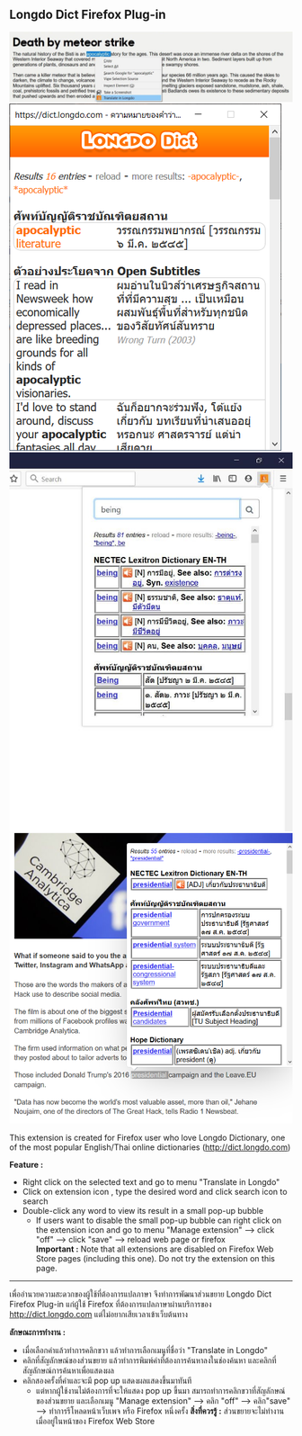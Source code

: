 Longdo Dict Firefox Plug-in
-------------

![](screenshot/Screenshot2.png)
![](screenshot/Screenshot3.png)
![](screenshot/Screenshot4.png)
![](screenshot/Screenshot1.png)

This extension is created for Firefox user who love Longdo Dictionary, one of the most popular English/Thai online dictionaries (http://dict.longdo.com)

**Feature :**

- Right click on the selected text and go to menu "Translate in Longdo"
- Click on extension icon , type the desired  word and click search icon to search
- Double-click any word to view its result in a small pop-up bubble
   - If users want to disable the small pop-up bubble can right click on the extension icon and go to menu "Manage extension"  -->  click "off"  --> click "save" -->  reload web page or firefox  
**Important :** Note that all extensions are disabled on Firefox Web Store pages (including this one). Do not try the extension on this page.


----------
เพื่ออำนวยความสะดวกของผู้ใช้ที่ต้องการแปลภาษา จึงทำการพัฒนาส่วนขยาย Longdo Dict Firefox Plug-in แก่ผู้ใช้ Firefox ที่ต้องการแปลภาษาผ่านบริการของ http://dict.longdo.com แต่ไม่อยากเสียเวลาเข้าเว็บต้นทาง

**ลักษณะการทำงาน :**

- เมื่อเลือกคำแล้วทำการคลิกขวา แล้วทำการเลือกเมนูที่ชื่อว่า "Translate in Longdo"
- คลิกที่สัญลักษณ์ของส่วนขยาย แล้วทำการพิมพ์คำที่ต้องการค้นหาลงในช่องค้นหา และคลิกที่สัญลักษณ์การค้นหาเพื่อแสดงผล
- คลิกสองครั้งที่คำและจะมี pop up แสดงผลแสดงขึ้นมาทันที
	 - แต่หากผู้ใช้งานไม่ต้องการที่จะให้แสดง pop up ขึ้นมา สมารถทำการคลิกขวาที่สัญลักษณ์ของส่วนขยาย และเลือกเมนู "Manage extension" --> คลิก "off"  --> คลิก"save" -->  ทำการรีโหลดหน้าเว็บเพจ หรือ Firefox หนึ่งครั้ง
**สิ่งที่ควรรู้ :** ส่วนขยายจะไม่ทำงานเมื่ออยู่ในหน้าของ Firefox Web Store 